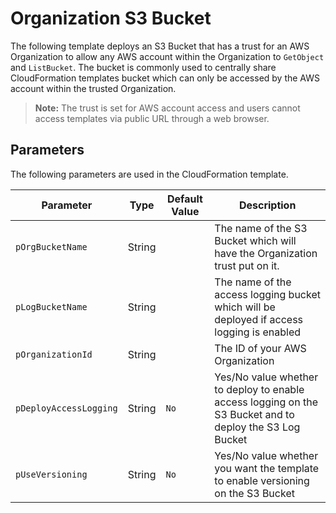 # Organization S3 Bucket

The following template deploys an S3 Bucket that has a trust for an AWS Organization to allow any AWS account within the Organization to `GetObject` and `ListBucket`. The bucket is commonly used to centrally share CloudFormation templates bucket which can only be accessed by the AWS account within the trusted Organization.

>**Note:** The trust is set for AWS account access and users cannot access templates via public URL through a web browser.

## Parameters

The following parameters are used in the CloudFormation template.

| Parameter | Type | Default Value | Description |
| --------- | ---- | ------------- | ----------- |
| `pOrgBucketName` | String |  | The name of the S3 Bucket which will have the Organization trust put on it. |
| `pLogBucketName` | String | | The name of the access logging bucket which will be deployed if access logging is enabled |
| `pOrganizationId` | String |  | The ID of your AWS Organization |
| `pDeployAccessLogging` | String | `No` | Yes/No value whether to deploy to enable access logging on the S3 Bucket and to deploy the S3 Log Bucket |
| `pUseVersioning` | String | `No` | Yes/No value whether you want the template to enable versioning on the S3 Bucket |
